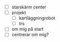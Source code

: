 - [ ] starskärm center
- [ ] projekt
    - [ ] kartläggningrobot
    - [ ] trs
- [ ] om mig på start
- [ ] centrerar om mig?
